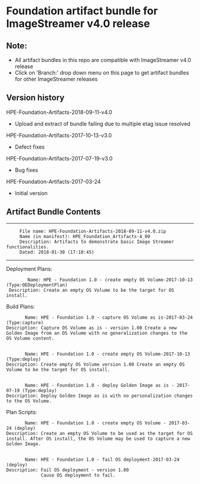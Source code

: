 # Foundation artifact bundle for ImageStreamer v4.0 release

## Note: 
- All artifact bundles in this repo are compatible with ImageStreamer v4.0 release
- Click on 'Branch:' drop down menu on this page to get artifact bundles for other ImageStreamer releases

## Version history

HPE-Foundation-Artifacts-2018-09-11-v4.0
 - Upload and extract of bundle failing due to multiple etag issue resolved

HPE-Foundation-Artifacts-2017-10-13-v3.0
 - Defect fixes
 
HPE-Foundation-Artifacts-2017-07-19-v3.0
 - Bug fixes
 
HPE-Foundation-Artifacts-2017-03-24
  - Initial version

## Artifact Bundle Contents

--------------------------------------------------------------------------------
         File name: HPE-Foundation-Artifacts-2018-09-11-v4.0.zip
         Name (in manifest): HPE_Foundation_Artifacts-4_00
         Description: Artifacts to demonstrate basic Image Streamer functionalities. 
         Dated: 2018-01-30 (17:10:45)
--------------------------------------------------------------------------------

Deployment Plans:

	        Name: HPE - Foundation 1.0 - create empty OS Volume-2017-10-13 (Type:OEDeploymentPlan)
	 Description: Create an empty OS Volume to be the target for OS install. 



Build Plans:

	       Name: HPE - Foundation 1.0 - capture OS Volume as is-2017-03-24 (Type:capture)
	Description: Capture OS Volume as is - version 1.00 Create a new Golden Image from an OS Volume with no generalization changes to the OS Volume content.


	       Name: HPE - Foundation 1.0 - create empty OS Volume-2017-10-13 (Type:deploy)
	Description: Create empty OS Volume version 1.00 Create an empty OS Volume to be the target for OS install.


	       Name: HPE - Foundation 1.0 - deploy Golden Image as is - 2017-07-19 (Type:deploy)
	Description: Deploy Golden Image as is with no personalization changes to the OS Volume.



Plan Scripts:

	       Name: HPE - Foundation 1.0 - create empty OS Volume - 2017-03-24 (deploy)
	Description: Create an empty OS Volume to be used as the target for OS install. After OS install, the OS Volume may be used to capture a new Golden Image.


	       Name: HPE - Foundation 1.0 - fail OS deployment-2017-03-24 (deploy)
	Description: Fail OS deployment - version 1.00 
	             Cause OS deployment to fail.

